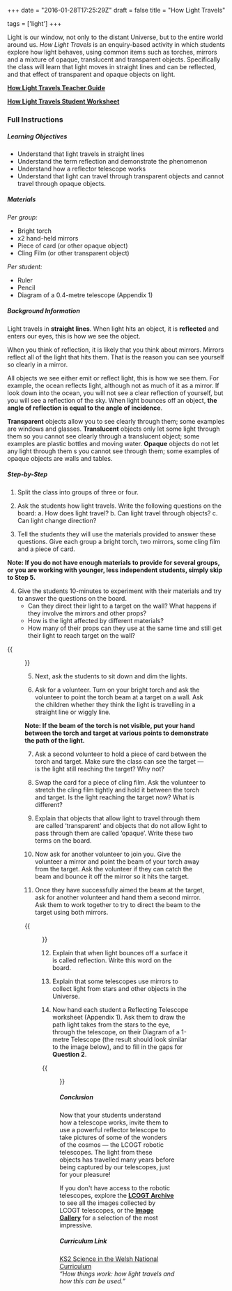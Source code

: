 +++
date = "2016-01-28T17:25:29Z"
draft = false
title = "How Light Travels"

tags = ['light']
+++

Light is our window, not only to the distant Universe, but to the entire world around us. *How Light Travels* is an enquiry-based activity in which students explore how light behaves, using common items such as torches, mirrors and a mixture of opaque, translucent and transparent objects. Specifically the class will learn that light moves in straight lines and can be reflected, and that effect of transparent and opaque objects on light.

[**How Light Travels Teacher Guide**](https://drive.google.com/file/d/0B42a91Be7891U0tHdUU5U1duOTQ/view?usp=sharing)

[**How Light Travels Student Worksheet**](https://drive.google.com/file/d/0B42a91Be7891a3NoQjhLOTZ3ZjQ/view?usp=sharing)


### Full Instructions

##### Learning Objectives

- Understand that light travels in straight lines
- Understand the term reflection and demonstrate the phenomenon 
- Understand how a reflector telescope works
- Understand that light can travel through transparent objects and cannot travel through opaque objects.

##### Materials

*Per group:*

- Bright torch
- x2 hand-held mirrors
- Piece of card (or other opaque object)
- Cling Film (or other transparent object)

*Per student:*

- Ruler
- Pencil
- Diagram of a 0.4-metre telescope (Appendix 1)


##### Background Information

Light travels in **straight lines**. When light hits an object, it is **reflected** and enters our eyes, this is how we see the object.

When you think of reflection, it is likely that you think about mirrors. Mirrors reflect all of the light that hits them. That is the reason you can see yourself so clearly in a mirror. 

All objects we see either emit or reflect light, this is how we see them. For example, the ocean reflects light, although not as much of it as a mirror. If look down into the ocean, you will not see a clear reflection of yourself, but you will see a reflection of the sky. When light bounces off an object, **the angle of reflection is equal to the angle of incidence**.

**Transparent** objects allow you to see clearly through them; some examples are windows and glasses. **Translucent** objects only let some light through them so you cannot see clearly through a translucent object; some examples are plastic bottles and moving water. **Opaque** objects do not let any light through them s you cannot see through them; some examples of opaque objects are walls and tables.

##### Step-by-Step

1) Split the class into groups of three or four.

2) Ask the students how light travels. Write the following questions on the board:
a. How does light travel?
b. Can light travel through objects? c. Can light change direction?

3) Tell the students they will use the materials provided to answer these questions. Give each group a bright torch, two mirrors, some cling film and a piece of card.

**Note: If you do not have enough materials to provide for several groups, or you are working with younger, less independent students, simply skip to Step 5.**

4) Give the students 10-minutes to experiment with their materials and try to answer the questions on the board. 
	- Can they direct their light to a target on the wall? What happens if 	they involve the mirrors and other props?
	- How is the light affected by different materials?
	- How many of their props can they use at the same time and still get 	their light to reach target on the wall?

{{<figure src="/images/HowLightTravels.png/" title="Volunteers demonstrate how light can be directed using reflective material such as mirrors.">}}

5) Next, ask the students to sit down and dim the lights.

6) Ask for a volunteer. Turn on your bright torch and ask the volunteer to point the torch beam at a target on a wall. Ask the children whether they think the light is travelling in a straight line or wiggly line. 

**Note: If the beam of the torch is not visible, put your hand between the torch and target at various points to demonstrate the path of the light.**

7) Ask a second volunteer to hold a piece of card between the torch and target. Make sure the class can see the target — is the light still reaching the target? Why not?

8) Swap the card for a piece of cling film. Ask the volunteer to stretch the cling film tightly and hold it between the torch and target. Is the light reaching the target now? What is different?

9) Explain that objects that allow light to travel through them are called ‘transparent’ and objects that do not allow light to pass through them are called ‘opaque’. Write these two terms on the board.

10) Now ask for another volunteer to join you. Give the volunteer a mirror and point the beam of your torch away from the target. Ask the volunteer if they can catch the beam and bounce it off the mirror so it hits the target. 

11) Once they have successfully aimed the beam at the target, ask for another volunteer and hand them a second mirror. Ask them to work together to try to direct the beam to the target using both mirrors.

{{<figure src="/images/Reflection-Demo.png/" title="Volunteers demonstrate Step 11 of the **How Light Travels** activity.">}}

12) Explain that when light bounces off a surface it is called reflection. Write this word on the board.

13) Explain that some telescopes use mirrors to collect light from stars and other objects in the Universe. 

14) Now hand each student a Reflecting Telescope worksheet (Appendix 1). Ask them to draw the path light takes from the stars to the eye, through the telescope, on their Diagram of a 1-metre Telescope (the result should look similar to the image below), and to fill in the gaps for **Question 2**.

{{<figure src="/images/reflector_telescope_diagram.png/" title="Diagram showing the path cosmic light takes through a reflector telescope to the eyepiece.">}}

##### Conclusion

Now that your students understand how a telescope works, invite them to use a powerful reflector telescope to take pictures of some of the wonders of the cosmos — the LCOGT robotic telescopes. The light from these objects has travelled many years before being captured by our telescopes, just for your pleasure! 

If you don't have access to the robotic telescopes, explore the [**LCOGT Archive**](http://lcogt.net/observations/) to see all the images collected by LCOGT telescopes, or the [**Image Gallery**](http://lcogt.net/images/space/) for a selection of the most impressive.

##### Curriculum Link

[KS2 Science in the Welsh National Curriculum](http://learning.wales.gov.uk/docs/learningwales/publications/140624-science-in-the-national-curriculum-en.pdf)<br>
*“How things work: how light travels and how this can be used.”*</b>

